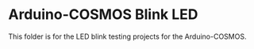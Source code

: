 # Arduino-COSMOS Blink LED
This folder is for the LED blink testing projects for the Arduino-COSMOS.
